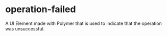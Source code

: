 # operation-failed
A UI Element made with Polymer that is used to indicate that the operation was unsuccessful.
